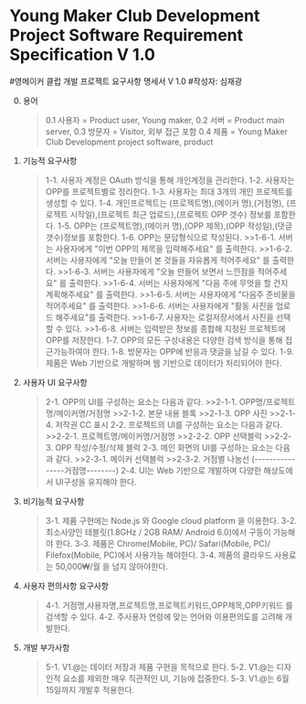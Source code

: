 Young Maker Club Development Project Software Requirement Specification   V 1.0
=======================================================================

#영메이커 클럽 개발 프로젝트 요구사항 명세서 V 1.0 
#작성자: 심재광

0. 용어
	>0.1 사용자 = Product user, Young maker, 
	>0.2 서버 = Product main server,
	>0.3 방문자 = Visitor, 외부 접근 포함
	>0.4 제품 = Young Maker Club Development project software, product

1. 기능적 요구사항
	>1-1. 사용자 계정은 OAuth 방식을 통해 개인계정을 관리한다.
	>1-2. 사용자는 OPP를 프로젝트별로 정리한다.
	>1-3. 사용자는 최대 3개의 개인 프로젝트를 생성할 수 있다.
	>1-4. 개인프로젝트는 (프로젝트명),(메이커 명),(거점명), (프로젝트 시작일),(프로젝트 최근 업로드),(프로젝트 OPP 갯수) 정보를 포함한다.
	>1-5. OPP는 (프로젝트명),(메이커 명),(OPP 제목),(OPP 작성일),(댓글 갯수)정보를 포함한다.
	>1-6. OPP는 문답형식으로 작성된다.
		>>1-6-1. 서버는 사용자에게 "이번 OPP의 제목을 입력해주세요" 를 출력한다.
		>>1-6-2. 서버는 사용자에게 "오늘 만들어 본 것들을 자유롭게 적어주세요" 를 출력한다.
		>>1-6-3. 서버는 사용자에게 "오늘 만들어 보면서 느낀점을 적어주세요" 를 출력한다.
		>>1-6-4. 서버는 사용자에게 "다음 주에 무엇을 할 건지 계획해주세요" 를 출력한다.
		>>1-6-5. 서버는 사용자에게 "다음주 준비물을 적어주세요" 를 출력한다.
		>>1-6-6. 서버는 사용자에게 "활동 사진을 업로드 해주세요"를 출력한다.
		>>1-6-7. 사용자는 로컬저장서에서 사진을 선택할 수 있다.
		>>1-6-8. 서버는 입력받은 정보를 종합해 지정된 프로젝트에 OPP를 저장한다.
	>1-7. OPP의 모든 구성내용은 다양한 검색 방식을 통해 접근가능하여야 한다.
	>1-8. 방문자는 OPP에 반응과 댓글을 남길 수 있다.
	>1-9. 제품은 Web 기반으로 개발하며 웹 기반으로 데이터가 처리되어야 한다.


2. 사용자 UI 요구사항
	>2-1. OPP의 UI를 구성하는 요소는 다음과 같다.
		>>2-1-1. OPP명/프로젝트명/메이커명/거점명
		>>2-1-2. 본문 내용 블록
		>>2-1-3. OPP 사진
		>>2-1-4. 저작권 CC 표시
	>2-2. 프로젝트의 UI를 구성하는 요소는 다음과 같다.
		>>2-2-1. 프로젝트명/메이커명/거점명
		>>2-2-2. OPP 선택블럭
		>>2-2-3. OPP 작성/수정/삭제 블럭
	>2-3. 메인 화면의 UI를 구성하는 요소는 다음과 같다.
		>>2-3-1. 메이커 선택블럭
		>>2-3-2. 거점별 나눔선 (----------------거점명--------)
	>2-4. UI는 Web 기반으로 개발하며 다양한 해상도에서 UI구성을 유지해야 한다.

3. 비기능적 요구사항
	>3-1. 제품 구현에는 Node.js 와 Google cloud platform 을 이용한다.
	>3-2. 최소사양인 테블릿(1.8GHz / 2GB RAM/ Android 6.0)에서 구동이 가능해야 한다.
	>3-3. 제품은 Chrome(Mobile, PC)/ Safari(Mobile, PC)/ Filefox(Mobile, PC)에서 사용가능 해야한다.
	>3-4. 제품의 클라우드 사용료는 50,000₩/월 을 넘지 않아야한다.

4. 사용자 편의사항 요구사항
	>4-1. 거점명,사용자명,프로젝트명,프로젝트키워드,OPP제목,OPP키워드 를 검색할 수 있다.
	>4-2. 주사용자 연령에 맞는 언어와 이용편의도를 고려해 개발한다.  

5. 개발 부가사항
	>5-1. V1.@는 데이터 저장과 제품 구현을 목적으로 한다.
	>5-2. V1.@는 디자인적 요소를 제외한 매우 직관적인 UI, 기능에 집중한다.
	>5-3. V1.@는 6월 15일까지 개발후 적용한다. 
